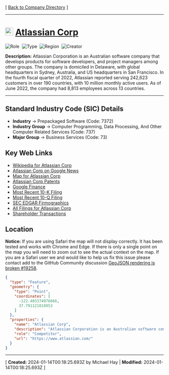 [ [Back to Company Directory](./README.md) ]

---

# <img src="https://www.atlassian.com/apple-touch-icon.png" alt="Atlassian Corp Logo" height="25px" title="Atlassian Corp" />  [Atlassian Corp](https://www.atlassian.com/) 


![Role](https://img.shields.io/badge/Role-Competitor-blue?style=for-the-badge)&nbsp;&nbsp;![Type](https://img.shields.io/badge/Type-Public-blue?style=for-the-badge)&nbsp;&nbsp;![Region](https://img.shields.io/badge/Region-AMER-blue?style=for-the-badge)&nbsp;&nbsp;![Creator](https://img.shields.io/badge/Creator-Michael%20Hay-blue?style=for-the-badge)

**Description:** Atlassian Corporation is an Australian software company that develops products for software developers, and project managers among other groups. The company is domiciled in Delaware, with global headquarters in Sydney, Australia, and US headquarters in San Francisco.  In the fourth fiscal quarter of 2022, Atlassian reported serving 242,623 customers in over 190 countries, with 10 million monthly active users. As of June 2022, the company had 8,813 employees across 13 countries.

---


## Standard Industry Code (SIC) Details

* **Industry** &#8594; Prepackaged Software (Code: 7372)
* **Industry Group** &#8594; Computer Programming, Data Processing, And Other Computer Related Services (Code: 737)
* **Major Group** &#8594; Business Services (Code: 73)


## Key Web Links

*  [Wikipedia for Atlassian Corp](https://en.wikipedia.org/wiki/Atlassian) 
*  [Atlassian Corp on Google News](https://news.google.com/search?q=Atlassian%20Corp) 
*  [Map for Atlassian Corp](https://www.google.com/maps/place/350%20Bush%20St%2C%20Floor%2013%2C%20San%20Francisco%2C%20California%2C%2094104) 
*  [Atlassian Corp Patents](https://patents.google.com/?assignee=Atlassian%20Corp) 
*  [Google Finance](https://www.google.com/finance/quote/TEAM:Nasdaq) 
*  [Most Recent 10-K Filing](https://www.sec.gov/Archives/edgar/data/1650372/000165037223000024/0001650372-23-000024-index.html) 
*  [Most Recent 10-Q Filing](https://www.sec.gov/Archives/edgar/data/1650372/000165037223000040/0001650372-23-000040-index.html) 
*  [SEC EDGAR Firmographics](https://data.sec.gov/submissions/CIK0001650372.json) 
*  [All Filings for Atlassian Corp](https://www.sec.gov/cgi-bin/browse-edgar?CIK=1650372&action=getcompany) 
*  [Shareholder Transactions](undefined) 


## Location
**Notice:** If you are using Safari the map will not display correctly. It has been tested and works with Chrome and Edge.  If there is only a single point on the map you will need to zoom out to see the actual context on the map. If you are a Safari user we and would like to help us fix this issue please contact add to the GitHub Community discussion [GeoJSON rendering is broken #19258](https://github.com/orgs/community/discussions/19258).
```geojson
{
  "type": "Feature",
  "geometry": {
    "type": "Point",
    "coordinates": [
      -122.403374976666,
      37.791121018953
    ]
  },
  "properties": {
    "name": "Atlassian Corp",
    "description": "Atlassian Corporation is an Australian software company that develops products for software developers, and project managers among other groups. The company is domiciled in Delaware, with global headquarters in Sydney, Australia, and US headquarters in San Francisco.  In the fourth fiscal quarter of 2022, Atlassian reported serving 242,623 customers in over 190 countries, with 10 million monthly active users. As of June 2022, the company had 8,813 employees across 13 countries.",
    "role": "Competitor",
    "url": "https://www.atlassian.com/"
  }
}
```

---
[ **Created:** 2024-01-14T00:18:25.693Z by Michael Hay | **Modified:** 2024-01-14T00:18:25.693Z ]